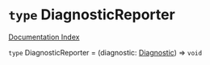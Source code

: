 # `type` DiagnosticReporter

[Documentation Index](../README.md)

`type` DiagnosticReporter = (diagnostic: [Diagnostic](../interface.Diagnostic/README.md)) => `void`